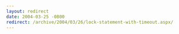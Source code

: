 ```yaml
---
layout: redirect
date: 2004-03-25 -0800
redirect: /archive/2004/03/26/lock-statement-with-timeout.aspx/
---
```

